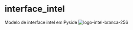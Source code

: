 # interface_intel
Modelo de interface intel em Pyside
![logo-intel-branca-256](https://user-images.githubusercontent.com/58306583/177823954-972a94cb-8834-4f65-8d19-490d00bf7e26.png)

